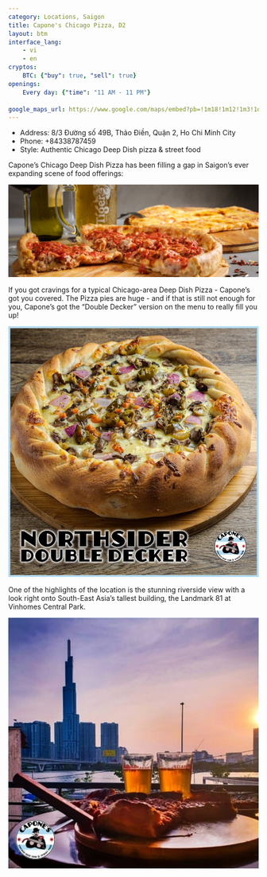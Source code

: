 ```yaml
---
category: Locations, Saigon
title: Capone's Chicago Pizza, D2 
layout: btm
interface_lang:
    - vi
    - en
cryptos:
    BTC: {"buy": true, "sell": true}
openings:
    Every day: {"time": "11 AM - 11 PM"}

google_maps_url: https://www.google.com/maps/embed?pb=!1m18!1m12!1m3!1d244.94510686130008!2d106.72832473619142!3d10.801989261775125!2m3!1f0!2f0!3f0!3m2!1i1024!2i768!4f13.1!3m3!1m2!1s0x3175261c702b633d%3A0xf72349ed39cdbe8b!2zOC8zIMSQxrDhu51uZyA0OUIsIFRo4bqjbyDEkGnhu4FuLCBRdeG6rW4gMiwgVGjDoG5oIHBo4buRIEjhu5MgQ2jDrSBNaW5oLCBWaWV0bmFt!5e0!3m2!1sen!2s!4v1698911022553!5m2!1sen!2s
---
```


* Address: 8/3 Đường số 49B, Thảo Điền, Quận 2, Ho Chi Minh City
* Phone: +84338787459
* Style: Authentic Chicago Deep Dish pizza & street food

Capone’s Chicago Deep Dish Pizza has been filling a gap in Saigon’s ever expanding scene of food offerings:

![](/images/capones/deep_fried.jpg)

If you got cravings for a typical Chicago-area Deep Dish Pizza - Capone’s got you covered. The Pizza pies are huge - and if that is still not enough for you, Capone’s got the “Double Decker” version on the menu to really fill you up!

![](/images/capones/double_decker.jpg)

One of the highlights of the location is the stunning riverside view with a look right onto South-East Asia’s tallest building, the Landmark 81 at Vinhomes Central Park.

![](/images/capones/capones.jpg)